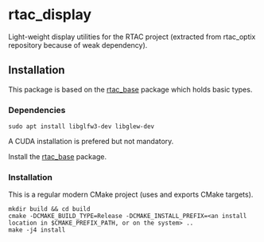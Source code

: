 # rtac_display

Light-weight display utilities for the RTAC project (extracted from rtac_optix repository because of weak dependency).

## Installation

This package is based on the
[rtac_base](https://gitlab.ensta-bretagne.fr/narvorpi/rtac_base) package
which holds basic types.

### Dependencies

```
sudo apt install libglfw3-dev libglew-dev
```
A CUDA installation is prefered but not mandatory.

Install the [rtac_base](https://gitlab.ensta-bretagne.fr/narvorpi/rtac_base)
package.



### Installation

This is a regular modern CMake project (uses and exports CMake targets).

```
mkdir build && cd build
cmake -DCMAKE_BUILD_TYPE=Release -DCMAKE_INSTALL_PREFIX=<an install location in $CMAKE_PREFIX_PATH, or on the system> ..
make -j4 install
```

